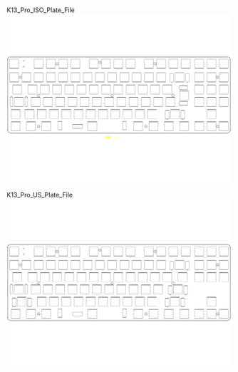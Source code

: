 <br/>K13_Pro_ISO_Plate_File<br/>![image](./K13_Pro_ISO_Plate_File.png)<br/>
<br/>K13_Pro_US_Plate_File<br/>![image](./K13_Pro_US_Plate_File.png)<br/>
